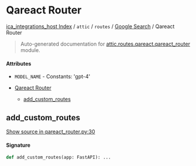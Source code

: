 # Qareact Router

[ica_integrations_host Index](../../../README.md#ica_integrations_host-index) / `attic` / `routes` / [Google Search](./index.md#google-search) / Qareact Router

> Auto-generated documentation for [attic.routes.qareact.qareact_router](https://github.com/destiny/ica_integrations_host/blob/main/attic/routes/qareact/qareact_router.py) module.

#### Attributes

- `MODEL_NAME` - Constants: 'gpt-4'


- [Qareact Router](#qareact-router)
  - [add_custom_routes](#add_custom_routes)

## add_custom_routes

[Show source in qareact_router.py:30](https://github.com/destiny/ica_integrations_host/blob/main/attic/routes/qareact/qareact_router.py#L30)

#### Signature

```python
def add_custom_routes(app: FastAPI): ...
```
